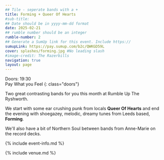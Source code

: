 ```yaml
---
## Tile - seperate bands with a +
title: Forming + Queer Of Hearts
#sub-title:
## Date should be in yyyy-mm-dd format
date: 2025-02-21
## rumble number should be an integer
rumble-number: 2
## Generate a SumUp link for this event. Include https://
sumupLink: https://pay.sumup.com/b2c/QWKGD59L
cover: splashes/forming.jpg #No leading slash
#image-credit: The Razerbills
navigation: true
layout: page
---
```


Doors: 19:30 <br>Pay What you Feel
{: class="doors"}

Two great contrasting bands for you this month at Rumble Up The Ryshworth.

We start with some ear crushing punk from locals **Queer Of Hearts** and end the evening with shoegazey, melodic, dreamy tunes from Leeds based, **Forming**.

We'll also have a bit of Northern Soul between bands from Anne-Marie on the record decks.

{% include event-info.md %}

{% include venue.md %}